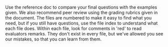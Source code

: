 Use the reference doc to compare your final questions with the examples given. We also recommend peer review using the grading rubrics given in the document.
The files are numbered to make it easy to find what you need, but if you still have questions, use the file index to understand what each file does.
Within each file, look for comments in 'red' to read evaluators remarks. They don't exist in every file, but we've allowed you see our mistakes, so that you can learn from them.
